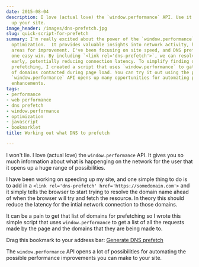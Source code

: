 ```yaml
---
date: 2015-08-04
description: I love (actual love) the `window.performance` API. Use it to help speed
  up your site.
image_header: /images/dns-prefetch.jpg
slug: quick-script-for-prefetch
summary: I'm really excited about the power of the `window.performance` API for web
  optimization.  It provides valuable insights into network activity, helping identify
  areas for improvement. I've been focusing on site speed, and DNS prefetching is
  one easy win. By including `<link rel='dns-prefetch'>`, we can resolve domain names
  early, potentially reducing connection latency. To simplify finding domains for
  prefetching, I created a script that uses `window.performance` to gather a list
  of domains contacted during page load. You can try it out using the provided bookmarklet.  The
  `window.performance` API opens up many opportunities for automating performance
  enhancements.
tags:
- performance
- web performance
- dns prefetch
- window.performance
- optimization
- javascript
- bookmarklet
title: Working out what DNS to prefetch

---
```

 
I won't lie. I love (actual love) the `window.performance` API.  It gives you so much information
about what is happenging on the network for the user that it opens up a huge range of 
possibilities.

I have been working on speeding up my site, and one simple thing to do is to add in a `<link rel='dns-prefetch' href='https://somedomain.com'>`
and it simply tells the browser to start trying to resolve the domain name ahead of when the browser will try and 
fetch the resource.  In theory this should reduce the latency for the intial network connection to those domains.

It can be a pain to get that list of domains for prefetching so I wrote this simple script that uses
`window.performance` to get a list of all the requests made by the page and the domains that they are being
made to.

<script src="https://gist.github.com/PaulKinlan/15d13da60c5402e07387.js"></script>

Drag this bookmark to your address bar: <a href="javascript: (function () {     var jsCode = document.createElement('script');     jsCode.setAttribute('src', 'https://cdn.rawgit.com/PaulKinlan/15d13da60c5402e07387/raw/48ff1fb0c4654711dd0717332c5f97baf381576d/prefetchbuilder.js');                    document.body.appendChild(jsCode);  }());">Generate DNS prefetch</a>

The `window.performance` API opens a lot of possibilities for automating the possible performance improvements
you can make to your site.